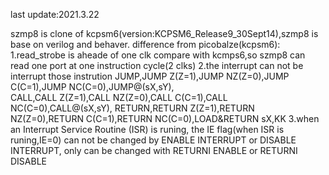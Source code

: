 last update:2021.3.22



szmp8 is clone of kcpsm6(version:KCPSM6_Release9_30Sept14),szmp8 is base on verilog and behaver.
difference from picobalze(kcpsm6): 1.read_strobe is aheade of one clk compare with kcmps6,so szmp8 can 
                                      read one port at one instruction cycle(2 clks)
                                   2.the interrupt can not be interrupt those instrution
                                      JUMP,JUMP Z(Z=1),JUMP NZ(Z=0),JUMP C(C=1),JUMP NC(C=0),JUMP@(sX,sY),                                    
                                      CALL,CALL Z(Z=1),CALL NZ(Z=0),CALL C(C=1),CALL NC(C=0),CALL@(sX,sY),
                                      RETURN,RETURN Z(Z=1),RETURN NZ(Z=0),RETURN C(C=1),RETURN NC(C=0),LOAD&RETURN sX,KK
                                   3.when an Interrupt Service Routine (ISR) is runing, the IE flag(when ISR is runing,IE=0) can not be changed by ENABLE INTERRUPT
                                      or DISABLE INTERRUPT, only can be changed with RETURNI ENABLE or RETURNI DISABLE
